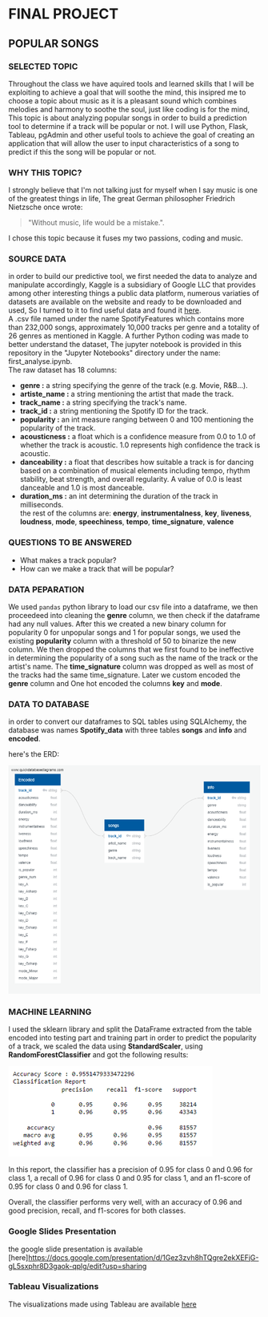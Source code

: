 # FINAL PROJECT

## POPULAR SONGS 

### SELECTED TOPIC

Throughout the class we have aquired tools and learned skills that I will be exploiting to achieve a goal that will soothe the mind, this insipred me to choose a topic about music as it is a pleasant sound which combines melodies and harmony to soothe the soul, just like coding is for the mind, This topic is about analyzing popular songs in order to build a prediction tool to determine if a track will be popular or not. I will use Python, Flask, Tableau, pgAdmin and other useful tools to achieve the goal of creating an application that will allow the user to input characteristics of a song to predict if this the song will be popular or not.

### WHY THIS TOPIC?

I strongly believe that I'm not talking just for myself when I say music is one of the greatest things in life, The great German philosopher
Friedrich Nietzsche once wrote:
>"Without music, life would be a mistake.".

I chose this topic because it fuses my two passions, coding and music.

### SOURCE DATA

in order to build our predictive tool, we first needed the data to analyze and manipulate accordingly, Kaggle is a subsidiary of Google LLC that provides among other interesting things a public data platform, numerous variaties of datasets are available on the website and ready to be downloaded and used, So I turned to it to find useful data and found it [here](https://www.kaggle.com/datasets/zaheenhamidani/ultimate-spotify-tracks-db).\
A .csv file named under the name SpotifyFeatures which contains more than 232,000 songs, approximately 10,000 tracks per genre and a totality of 26 genres as mentioned in Kaggle. A further Python coding was made to better understand the dataset, The jupyter notebook is provided in this repository in the "Jupyter Notebooks" directory under the name: first_analyse.ipynb.\
The raw dataset has 18 columns:
- **genre :** a string specifying the genre of the track (e.g. Movie, R&B...).
- **artiste_name :** a string mentioning the artist that made the track.
- **track_name :** a string specifying the track's name.
- **track_id :** a string mentioning the Spotify ID for the track.
- **popularity :** an int measure ranging between 0 and 100 mentioning the popularity of the track.
- **acousticness :** a float which is a confidence measure from 0.0 to 1.0 of whether the track is acoustic. 1.0 represents high confidence the track is acoustic.
- **danceability :** a float that describes how suitable a track is for dancing based on a combination of musical elements including tempo, rhythm stability, beat strength, and overall regularity. A value of 0.0 is least danceable and 1.0 is most danceable.
- **duration_ms :** an int determining the duration of the track in milliseconds.\
the rest of the columns are: **energy**, **instrumentalness**, **key**, **liveness**, **loudness**, **mode**, **speechiness**, **tempo**, **time_signature**, **valence** 

### QUESTIONS TO BE ANSWERED

- What makes a track popular?
- How can we make a track that will be popular?


### DATA PEPARATION

We used `pandas` python library to load our csv file into a dataframe, we then proceedeed into cleaning the **genre** column, we then check if the dataframe had any null values. After this we created a new binary column for popularity 0 for unpopular songs and 1 for popular songs, we used the existing **popularity** column with a threshold of 50 to binarize the new column. We then dropped the columns that we first found to be ineffective in determining the popularity of a song such as the name of the track or the artist's name. The **time_signature** column was dropped as well as most of the tracks had the same time_signature.
Later we custom encoded the **genre** column and One hot encoded the columns **key** and **mode**.

### DATA TO DATABASE

in order to convert our dataframes to SQL tables using SQLAlchemy, the database was names **Spotify_data** with three tables **songs** and **info** and **encoded**.

here's the ERD:

![erd](/assets/ERD.png)



### MACHINE LEARNING

I used the sklearn library and split the DataFrame extracted from the table encoded into testing part and training part in order to predict the popularity of a track, we scaled the data using **StandardScaler**, using **RandomForestClassifier** and got the following results:

![classification_report](/assets/classification_report_first.PNG)

In this report, the classifier has a precision of 0.95 for class 0 and 0.96 for class 1, a recall of 0.96 for class 0 and 0.95 for class 1, and an f1-score of 0.95 for class 0 and 0.96 for class 1.

Overall, the classifier performs very well, with an accuracy of 0.96 and good precision, recall, and f1-scores for both classes.


### Google Slides Presentation

the google slide presentation is available [here]https://docs.google.com/presentation/d/1Gez3zvh8hTQgre2ekXEFjG-gL5sxphr8D3gaok-qplg/edit?usp=sharing

### Tableau Visualizations

The visualizations made using Tableau are available [here](https://public.tableau.com/views/spotify22/Story1?:language=en-US&publish=yes&:display_count=n&:origin=viz_share_link)
